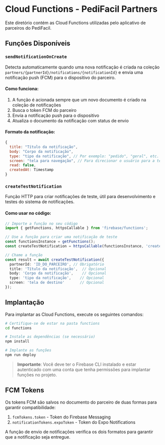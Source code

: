# Cloud Functions - PediFacil Partners

Este diretório contém as Cloud Functions utilizadas pelo aplicativo de parceiros do PediFacil.

## Funções Disponíveis

### `sendNotificationOnCreate`

Detecta automaticamente quando uma nova notificação é criada na coleção `partners/{partnerId}/notifications/{notificationId}` e envia uma notificação push (FCM) para o dispositivo do parceiro.

#### Como funciona:
1. A função é acionada sempre que um novo documento é criado na coleção de notificações
2. Busca o token FCM do parceiro
3. Envia a notificação push para o dispositivo
4. Atualiza o documento da notificação com status de envio

#### Formato da notificação:
```javascript
{
  title: "Título da notificação",
  body: "Corpo da notificação",
  type: "tipo da notificação", // Por exemplo: "pedido", "geral", etc.
  screen: "tela para navegação", // Para direcionar o usuário para a tela apropriada
  read: false,
  createdAt: Timestamp
}
```

### `createTestNotification`

Função HTTP para criar notificações de teste, útil para desenvolvimento e testes do sistema de notificações.

#### Como usar no código:
```typescript
// Importe a função no seu código
import { getFunctions, httpsCallable } from 'firebase/functions';

// Use a função para criar uma notificação de teste
const functionsInstance = getFunctions();
const createTestNotification = httpsCallable(functionsInstance, 'createTestNotification');

// Chame a função
const result = await createTestNotification({
  partnerId: 'ID_DO_PARCEIRO', // Obrigatório
  title: 'Título da notificação',  // Opcional
  body: 'Corpo da notificação',    // Opcional
  type: 'tipo da notificação',    // Opcional
  screen: 'tela de destino'       // Opcional
});
```

## Implantação

Para implantar as Cloud Functions, execute os seguintes comandos:

```bash
# Certifique-se de estar na pasta functions
cd functions

# Instale as dependências (se necessário)
npm install

# Implante as funções
npm run deploy
```

> **Importante**: Você deve ter o Firebase CLI instalado e estar autenticado com uma conta que tenha permissões para implantar funções no projeto.

## FCM Tokens

Os tokens FCM são salvos no documento do parceiro de duas formas para garantir compatibilidade:

1. `fcmTokens.token` - Token do Firebase Messaging
2. `notificationTokens.expoToken` - Token do Expo Notifications

A função de envio de notificações verifica os dois formatos para garantir que a notificação seja entregue. 